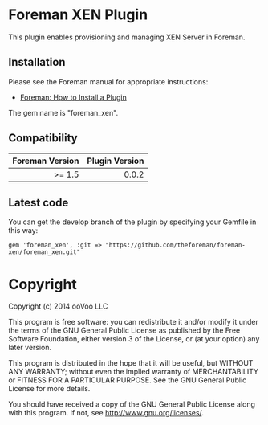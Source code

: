 # Foreman XEN Plugin

This plugin enables provisioning and managing XEN Server in Foreman.

## Installation

Please see the Foreman manual for appropriate instructions:

* [Foreman: How to Install a Plugin](http://theforeman.org/manuals/latest/index.html#6.1InstallaPlugin)

The gem name is "foreman_xen".

## Compatibility

| Foreman Version | Plugin Version |
| ---------------:| --------------:|
| >=  1.5         | 0.0.2          |

## Latest code

You can get the develop branch of the plugin by specifying your Gemfile in this way:

    gem 'foreman_xen', :git => "https://github.com/theforeman/foreman-xen/foreman_xen.git"

# Copyright

Copyright (c) 2014 ooVoo LLC

This program is free software: you can redistribute it and/or modify
it under the terms of the GNU General Public License as published by
the Free Software Foundation, either version 3 of the License, or
(at your option) any later version.

This program is distributed in the hope that it will be useful,
but WITHOUT ANY WARRANTY; without even the implied warranty of
MERCHANTABILITY or FITNESS FOR A PARTICULAR PURPOSE.  See the
GNU General Public License for more details.

You should have received a copy of the GNU General Public License
along with this program.  If not, see <http://www.gnu.org/licenses/>.
